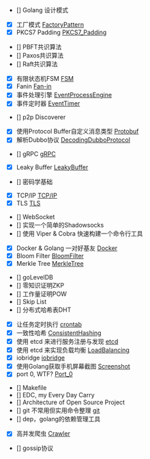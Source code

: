 - [] Golang 设计模式
- [x] 工厂模式 [FactoryPattern](FactoryPattern.md)
- [x] PKCS7 Padding [PKCS7_Padding](PKCS7_Padding.md)
- [] PBFT共识算法
- [] Paxos共识算法
- [] Raft共识算法
- [x] 有限状态机FSM [FSM](FSM.md)
- [x] Fanin [Fan-in](Fanin.md)
- [x] 事件处理引擎 [EventProcessEngine](EventProcessEngine.md)
- [x] 事件定时器 [EventTimer](EventTimer.md)
- [] p2p Discoverer
- [x] 使用Protocol Buffer自定义消息类型 [Protobuf](Protobuf.md)
- [x] 解析Dubbo协议 [DecodingDubboProtocol](DecodingDubboProtocol.md)
- [] gRPC [gRPC](gRPC.md)
- [x] Leaky Buffer [LeakyBuffer](LeakyBuffer.md)
- [] 密码学基础
- [x] TCP/IP [TCP/IP](TCP_IP.md)
- [x] TLS [TLS](TLS.md)
- [] WebSocket
- [] 实现一个简单的Shadowsocks
- [] 使用 Viper & Cobra 快速构建一个命令行工具
- [x] Docker & Golang 一对好基友 [Docker](Docker.md)
- [x] Bloom Filter [BloomFilter](BloomFilter.md)
- [x] Merkle Tree [MerkleTree](MerkleTree.md)
- [] goLevelDB
- [] 零知识证明ZKP
- [] 工作量证明POW
- [] Skip List
- [] 分布式哈希表DHT
- [x] 让任务定时执行 [crontab](Crontab.md)
- [x] 一致性哈希 [ConsistentHashing](ConsistentHashing.md)
- [x] 使用 etcd 来进行服务注册与发现 [etcd](etcd.md)
- [x] 使用 etcd 来实现负载均衡 [LoadBalancing](LoadBalancing.md)
- [x] iobridge [iobridge](iobridge.md)
- [x] 使用Golang获取手机屏幕截图 [Screenshot](Screenshot.md)
- [x] port 0, WTF? [Port_0](Port_0.md)
- [] Makefile
- [] EDC, my Every Day Carry
- [] Architecture of Open Source Project
- [] git 不常用但实用命令整理 [git](git.md)
- [] dep，golang的依赖管理工具
- [x] 高并发爬虫 [Crawler](Crawler.md)
- [] gossip协议
